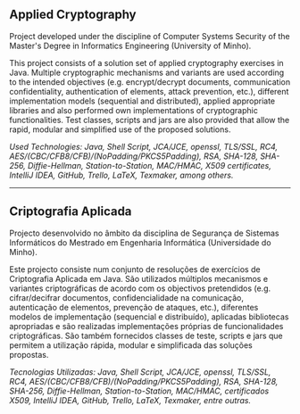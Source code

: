 ## Applied Cryptography 
Project developed under the discipline of Computer Systems Security of the Master's Degree in Informatics Engineering (University of Minho).

This project consists of a solution set of applied cryptography exercises in Java. Multiple cryptographic mechanisms and variants are used according to the intended objectives (e.g. encrypt/decrypt documents, communication confidentiality, authentication of elements, attack prevention, etc.), different implementation models (sequential and distributed), applied appropriate libraries and also performed own implementations of cryptographic functionalities. Test classes, scripts and jars are also provided that allow the rapid, modular and simplified use of the proposed solutions.

*Used Technologies: Java, Shell Script, JCA/JCE, openssl, TLS/SSL, RC4, AES/(CBC/CFB8/CFB)/(NoPadding/PKCS5Padding), RSA, SHA-128, SHA-256, Diffie-Hellman, Station-to-Station, MAC/HMAC, X509 certificates, IntelliJ IDEA, GitHub, Trello, LaTeX, Texmaker, among others.*

---

## Criptografia Aplicada
Projecto desenvolvido no âmbito da disciplina de Segurança de Sistemas Informáticos do Mestrado em Engenharia Informática (Universidade do Minho).

Este projecto consiste num conjunto de resoluções de exercícios de Criptografia Aplicada em Java. São utilizados múltiplos mecanismos e variantes criptográficas de acordo com os objectivos pretendidos (e.g. cifrar/decifrar documentos, confidencialidade na comunicação, autenticação de elementos, prevenção de ataques, etc.), diferentes modelos de implementação (sequencial e distribuído), aplicadas bibliotecas apropriadas e são realizadas implementações próprias de funcionalidades criptográficas. São também fornecidos classes de teste, scripts e jars que permitem a utilização rápida, modular e simplificada das soluções propostas.

*Tecnologias Utilizadas: Java, Shell Script, JCA/JCE, openssl, TLS/SSL, RC4, AES/(CBC/CFB8/CFB)/(NoPadding/PKCS5Padding), RSA, SHA-128, SHA-256, Diffie-Hellman, Station-to-Station, MAC/HMAC, certificados X509, IntelliJ IDEA, GitHub, Trello, LaTeX, Texmaker, entre outras.*